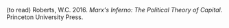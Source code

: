 (to read) Roberts, W.C. 2016. *Marx's Inferno: The Political Theory of Capital*. Princeton University Press.

